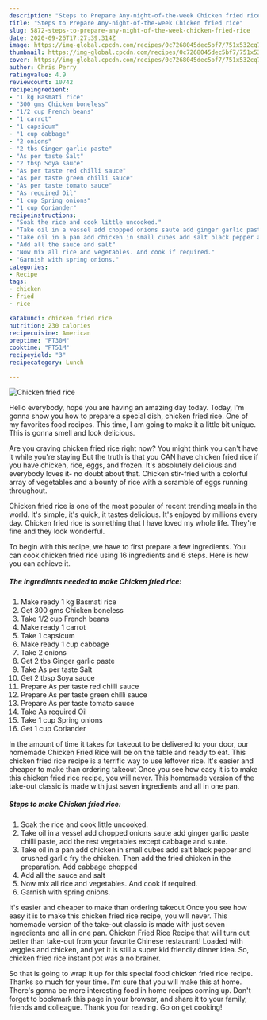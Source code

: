 ```yaml
---
description: "Steps to Prepare Any-night-of-the-week Chicken fried rice"
title: "Steps to Prepare Any-night-of-the-week Chicken fried rice"
slug: 5872-steps-to-prepare-any-night-of-the-week-chicken-fried-rice
date: 2020-09-26T17:27:39.314Z
image: https://img-global.cpcdn.com/recipes/0c7268045dec5bf7/751x532cq70/chicken-fried-rice-recipe-main-photo.jpg
thumbnail: https://img-global.cpcdn.com/recipes/0c7268045dec5bf7/751x532cq70/chicken-fried-rice-recipe-main-photo.jpg
cover: https://img-global.cpcdn.com/recipes/0c7268045dec5bf7/751x532cq70/chicken-fried-rice-recipe-main-photo.jpg
author: Chris Perry
ratingvalue: 4.9
reviewcount: 10742
recipeingredient:
- "1 kg Basmati rice"
- "300 gms Chicken boneless"
- "1/2 cup French beans"
- "1 carrot"
- "1 capsicum"
- "1 cup cabbage"
- "2 onions"
- "2 tbs Ginger garlic paste"
- "As per taste Salt"
- "2 tbsp Soya sauce"
- "As per taste red chilli sauce"
- "As per taste green chilli sauce"
- "As per taste tomato sauce"
- "As required Oil"
- "1 cup Spring onions"
- "1 cup Coriander"
recipeinstructions:
- "Soak the rice and cook little uncooked."
- "Take oil in a vessel add chopped onions saute add ginger garlic paste chilli paste, add the rest vegetables except cabbage and suate."
- "Take oil in a pan add chicken in small cubes add salt black pepper and crushed garlic fry the chicken. Then add the fried chicken in the preparation. Add cabbage chopped"
- "Add all the sauce and salt"
- "Now mix all rice and vegetables. And cook if required."
- "Garnish with spring onions."
categories:
- Recipe
tags:
- chicken
- fried
- rice

katakunci: chicken fried rice 
nutrition: 230 calories
recipecuisine: American
preptime: "PT30M"
cooktime: "PT51M"
recipeyield: "3"
recipecategory: Lunch

---
```



![Chicken fried rice](https://img-global.cpcdn.com/recipes/0c7268045dec5bf7/751x532cq70/chicken-fried-rice-recipe-main-photo.jpg)

Hello everybody, hope you are having an amazing day today. Today, I'm gonna show you how to prepare a special dish, chicken fried rice. One of my favorites food recipes. This time, I am going to make it a little bit unique. This is gonna smell and look delicious.

Are you craving chicken fried rice right now? You might think you can&#39;t have it while you&#39;re staying But the truth is that you CAN have chicken fried rice if you have chicken, rice, eggs, and frozen. It&#39;s absolutely delicious and everybody loves it- no doubt about that. Chicken stir-fried with a colorful array of vegetables and a bounty of rice with a scramble of eggs running throughout.

Chicken fried rice is one of the most popular of recent trending meals in the world. It's simple, it's quick, it tastes delicious. It's enjoyed by millions every day. Chicken fried rice is something that I have loved my whole life. They're fine and they look wonderful.


To begin with this recipe, we have to first prepare a few ingredients. You can cook chicken fried rice using 16 ingredients and 6 steps. Here is how you can achieve it.

<!--inarticleads1-->

##### The ingredients needed to make Chicken fried rice:

1. Make ready 1 kg Basmati rice
1. Get 300 gms Chicken boneless
1. Take 1/2 cup French beans
1. Make ready 1 carrot
1. Take 1 capsicum
1. Make ready 1 cup cabbage
1. Take 2 onions
1. Get 2 tbs Ginger garlic paste
1. Take As per taste Salt
1. Get 2 tbsp Soya sauce
1. Prepare As per taste red chilli sauce
1. Prepare As per taste green chilli sauce
1. Prepare As per taste tomato sauce
1. Take As required Oil
1. Take 1 cup Spring onions
1. Get 1 cup Coriander


In the amount of time it takes for takeout to be delivered to your door, our homemade Chicken Fried Rice will be on the table and ready to eat. This chicken fried rice recipe is a terrific way to use leftover rice. It&#39;s easier and cheaper to make than ordering takeout Once you see how easy it is to make this chicken fried rice recipe, you will never. This homemade version of the take-out classic is made with just seven ingredients and all in one pan. 

<!--inarticleads2-->

##### Steps to make Chicken fried rice:

1. Soak the rice and cook little uncooked.
1. Take oil in a vessel add chopped onions saute add ginger garlic paste chilli paste, add the rest vegetables except cabbage and suate.
1. Take oil in a pan add chicken in small cubes add salt black pepper and crushed garlic fry the chicken. Then add the fried chicken in the preparation. Add cabbage chopped
1. Add all the sauce and salt
1. Now mix all rice and vegetables. And cook if required.
1. Garnish with spring onions.


It&#39;s easier and cheaper to make than ordering takeout Once you see how easy it is to make this chicken fried rice recipe, you will never. This homemade version of the take-out classic is made with just seven ingredients and all in one pan. Chicken Fried Rice Recipe that will turn out better than take-out from your favorite Chinese restaurant! Loaded with veggies and chicken, and yet it is still a super kid friendly dinner idea. So, chicken fried rice instant pot was a no brainer. 

So that is going to wrap it up for this special food chicken fried rice recipe. Thanks so much for your time. I'm sure that you will make this at home. There's gonna be more interesting food in home recipes coming up. Don't forget to bookmark this page in your browser, and share it to your family, friends and colleague. Thank you for reading. Go on get cooking!

